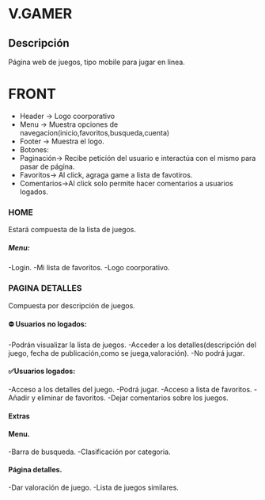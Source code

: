 # V.GAMER

## Descripción

Página web de juegos, tipo mobile para jugar en linea.

# FRONT

- Header -> Logo coorporativo
- Menu -> Muestra opciones de navegacion(inicio,favoritos,busqueda,cuenta)
- Footer -> Muestra el logo.
- Botones:
- Paginación-> Recibe petición del usuario e interactúa con el mismo para pasar de página.
- Favoritos-> Al click, agraga game a lista de favotiros.
- Comentarios->Al click solo permite hacer comentarios a usuarios logados.

### HOME

Estará compuesta de la lista de juegos.

##### Menu:

-Login.
-Mi lista de favoritos.
-Logo coorporativo.

### PAGINA DETALLES

Compuesta por descripción de juegos.

#### ⛔ Usuarios no logados:

-Podrán visualizar la lista de juegos.
-Acceder a los detalles(descripción del juego, fecha de publicación,como se juega,valoración).
-No podrá jugar.

#### ✅Usuarios logados:

-Acceso a los detalles del juego.
-Podrá jugar.
-Acceso a lista de favoritos.
-Añadir y eliminar de favoritos.
-Dejar comentarios sobre los juegos.

#### Extras

#### Menu.

-Barra de busqueda.
-Clasificación por categoria.

#### Página detalles.

-Dar valoración de juego.
-Lista de juegos similares.
